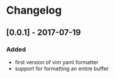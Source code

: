 # Changelog

## [0.0.1] - 2017-07-19
### Added
- first version of vim yaml formatter
- support for formatting an entire buffer
